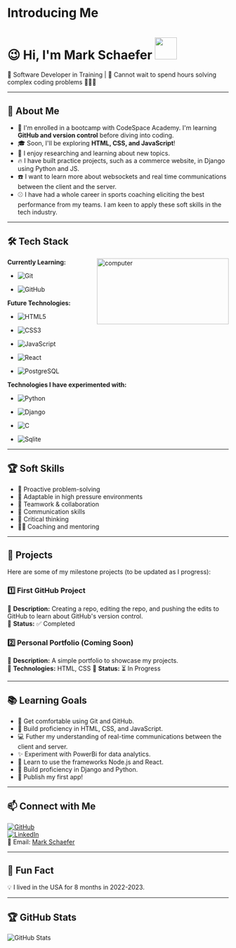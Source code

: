 # Introducing Me

# :wink: Hi, I'm Mark Schaefer <img src="https://user-images.githubusercontent.com/74038190/216120981-b9507c36-0e04-4469-8e27-c99271b45ba5.png" width="50">


<!-- Full stack developer(of pancakes lol) -->
:pancakes: Software Developer in Training | :eyes: Cannot wait to spend hours solving complex coding problems :bug::mechanic:

---

## 🎯 About Me <!-- Personalized this information -->

- :brain: I'm enrolled in a bootcamp with CodeSpace Academy. I'm learning **GitHub and version control** before diving into coding.
- 🎓 Soon, I'll be exploring **HTML, CSS, and JavaScript**!
- :book: I enjoy researching and learning about new topics.
- 🔥 I have built practice projects, such as a commerce website, in Django using Python and JS.
- :phone: I want to learn more about websockets and real time communications between the client and the server.
- :baseball: I have had a whole career in sports coaching eliciting the best performance from my teams. I am keen to apply these soft skills in the tech industry.

---

## 🛠️ Tech Stack
<!-- Photo source: https://giphy.com/gifs/90s-80s-illustration-l0HlNaQ6gWfllcjDO Code source: https://medium.com/geekculture/displaying-visuals-with-markdown-c39f2495e146 -->
<div style="float: right; margin-left: 10px;"> <!-- Used chat gpt to get the float styling -->
  <img height="150" width="300" alt="computer" src="https://media.giphy.com/media/l0HlNaQ6gWfllcjDO/giphy.gif"><br>
</div>

**Currently Learning:**

- ![Git](https://img.shields.io/badge/-Git-F05032?style=flat&logo=git&logoColor=white)

- ![GitHub](https://img.shields.io/badge/-GitHub-181717?style=flat-circle&logo=github)

**Future Technologies:**

- ![HTML5](https://img.shields.io/badge/-HTML5-black?style=flat-circle&logo=html5&logoColor=white)

- ![CSS3](https://img.shields.io/badge/-CSS3-black?style=flat-circle&logo=css3)

- ![JavaScript](https://img.shields.io/badge/-JavaScript-black?style=flat-circle&logo=javascript)

- ![React](https://img.shields.io/badge/-React-black?style=flat-circle&logo=react)

- ![PostgreSQL](https://img.shields.io/badge/-PostgreSQL-black?style=flat-circle&logo=postgresql)


**Technologies I have experimented with:**
- ![Python](https://img.shields.io/badge/-Python-black?style=flat-circle&logo=python)

- ![Django](https://img.shields.io/badge/-Django-black?style=flat-circle&logo=django)

- ![C](https://img.shields.io/badge/-C-black?style=flat-circle&logo=c)

- ![Sqlite](https://img.shields.io/badge/-Sqlite-black?style=flat-circle&logo=sqlite)

---
<!-- Added my USP -->
## 🏆 Soft Skills

- 🎯 Proactive problem-solving
- 🚀 Adaptable in high pressure environments
- 🤝 Teamwork & collaboration
- 📢 Communication skills
- :thinking: Critical thinking
- :teacher: Coaching and mentoring

---

## :construction: Projects <!-- Changed the discription -->

Here are some of my milestone projects (to be updated as I progress):

### **1️⃣ First GitHub Project**

🔹 **Description:** Creating a repo, editing the repo, and pushing the edits to GitHub to learn about GitHub's version control.   
🔹 **Status:** ✅ Completed

### **2️⃣ Personal Portfolio** (Coming Soon)
🔹 **Description:** A simple portfolio to showcase my projects.  
🔹 **Technologies:** HTML, CSS
🔹 **Status:** ⏳ In Progress

---

## 📚 Learning Goals

- 🚀 Get comfortable using Git and GitHub.
- 🎨 Build proficiency in HTML, CSS, and JavaScript.
- :computer: Futher my understanding of real-time communications between the client and server.
- :sparkles: Experiment with PowerBi for data analytics.
- :running: Learn to use the frameworks Node.js and React.
- :brain: Build proficiency in Django and Python.
- :beer: Publish my first app!

---

## 📫 Connect with Me

[![GitHub](https://img.shields.io/badge/-GitHub-181717?style=flat&logo=github&logoColor=white)](https://github.com/MarkSchae)  
[![LinkedIn](https://img.shields.io/badge/-LinkedIn-blue?style=flat&logo=linkedin&logoColor=white)](https://www.linkedin.com/in/mark-schaefer-b5b35099/)  
📧 Email: [Mark Schaefer](mailto:mcschaefer26@gmail.com)

---

## 🚀 Fun Fact

💡 I lived in the USA for 8 months in 2022-2023.

---

## 🏆 GitHub Stats

![GitHub Stats](https://github-readme-stats.vercel.app/api?username=MarkSchae&show_icons=true&theme=radical)
